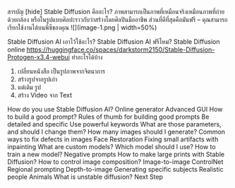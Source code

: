 สารบัญ [hide]
Stable Diffusion คืออะไร?
ภาพสามารถเป็นภาพที่เหมือนจริงเหมือนภาพที่ถ่ายด้วยกล้อง หรือในรูปแบบศิลปะราวกับว่าสร้างโดยศิลปินมืออาชีพ
ส่วนที่ดีที่สุดคือมันฟรี – คุณสามารถเรียกใช้งานได้บนพีซีของคุณ
![](image-1.png | width=50%)

Stable Diffusion AI เอาไว้ใช้อะไร?
Stable Diffusion AI ฟรีไหม?
Stable Diffusion online
https://huggingface.co/spaces/darkstorm2150/Stable-Diffusion-Protogen-x3.4-webui
ทำอะไรได้บ้าง
1. เปลี่ยนหนังสือ เป็นรูปภาพจากจิตนาการ
2. สร้างรูปจากรูปเก่า
3. แต่เติม รูป
4. สร้าง Video จาก Text

How do you use Stable Diffusion AI?
Online generator
Advanced GUI
How to build a good prompt?
Rules of thumb for building good prompts
Be detailed and specific
Use powerful keywords
What are those parameters, and should I change them?
How many images should I generate?
Common ways to fix defects in images
Face Restoration
Fixing small artifacts with inpainting
What are custom models?
Which model should I use?
How to train a new model?
Negative prompts
How to make large prints with Stable Diffusion?
How to control image composition?
Image-to-image
ControlNet
Regional prompting
Depth-to-image
Generating specific subjects
Realistic people
Animals
What is unstable diffusion?
Next Step
